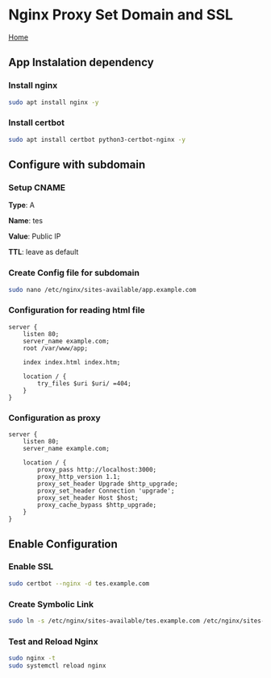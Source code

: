 # Nginx Proxy Set Domain and SSL

[Home](../README.md)

## App Instalation dependency

### Install nginx 

```sh
sudo apt install nginx -y
```

### Install certbot

```sh
sudo apt install certbot python3-certbot-nginx -y
```

## Configure with subdomain

### Setup CNAME

**Type**: A

**Name**: tes

**Value**: Public IP

**TTL**: leave as default


### Create Config file for subdomain

```sh
sudo nano /etc/nginx/sites-available/app.example.com
```

### Configuration for reading html file

```nginx
server {
    listen 80;
    server_name example.com;
    root /var/www/app;

    index index.html index.htm;

    location / {
        try_files $uri $uri/ =404;
    }
}
```

### Configuration as proxy

```nginx
server {
    listen 80;
    server_name example.com;

    location / {
        proxy_pass http://localhost:3000;
        proxy_http_version 1.1;
        proxy_set_header Upgrade $http_upgrade;
        proxy_set_header Connection 'upgrade';
        proxy_set_header Host $host;
        proxy_cache_bypass $http_upgrade;
    }
}
```

## Enable Configuration

### Enable SSL

```sh
sudo certbot --nginx -d tes.example.com
```

### Create Symbolic Link

```sh
sudo ln -s /etc/nginx/sites-available/tes.example.com /etc/nginx/sites-enabled/
```

### Test and Reload Nginx

```sh
sudo nginx -t
sudo systemctl reload nginx
```